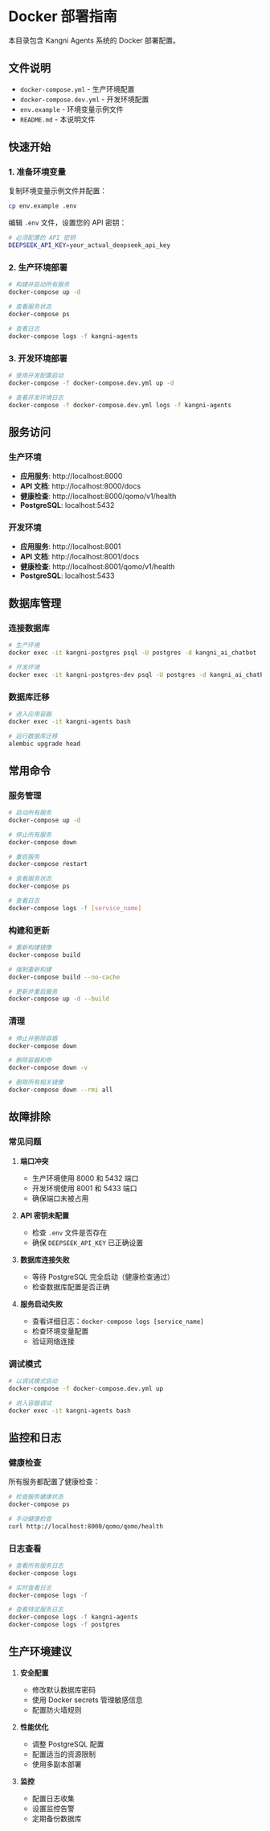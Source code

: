 # Docker 部署指南

本目录包含 Kangni Agents 系统的 Docker 部署配置。

## 文件说明

- `docker-compose.yml` - 生产环境配置
- `docker-compose.dev.yml` - 开发环境配置
- `env.example` - 环境变量示例文件
- `README.md` - 本说明文件

## 快速开始

### 1. 准备环境变量

复制环境变量示例文件并配置：

```bash
cp env.example .env
```

编辑 `.env` 文件，设置您的 API 密钥：

```bash
# 必须配置的 API 密钥
DEEPSEEK_API_KEY=your_actual_deepseek_api_key
```

### 2. 生产环境部署

```bash
# 构建并启动所有服务
docker-compose up -d

# 查看服务状态
docker-compose ps

# 查看日志
docker-compose logs -f kangni-agents
```

### 3. 开发环境部署

```bash
# 使用开发配置启动
docker-compose -f docker-compose.dev.yml up -d

# 查看开发环境日志
docker-compose -f docker-compose.dev.yml logs -f kangni-agents
```

## 服务访问

### 生产环境
- **应用服务**: http://localhost:8000
- **API 文档**: http://localhost:8000/docs
- **健康检查**: http://localhost:8000/qomo/v1/health
- **PostgreSQL**: localhost:5432

### 开发环境
- **应用服务**: http://localhost:8001
- **API 文档**: http://localhost:8001/docs
- **健康检查**: http://localhost:8001/qomo/v1/health
- **PostgreSQL**: localhost:5433

## 数据库管理

### 连接数据库

```bash
# 生产环境
docker exec -it kangni-postgres psql -U postgres -d kangni_ai_chatbot

# 开发环境
docker exec -it kangni-postgres-dev psql -U postgres -d kangni_ai_chatbot_dev
```

### 数据库迁移

```bash
# 进入应用容器
docker exec -it kangni-agents bash

# 运行数据库迁移
alembic upgrade head
```

## 常用命令

### 服务管理

```bash
# 启动所有服务
docker-compose up -d

# 停止所有服务
docker-compose down

# 重启服务
docker-compose restart

# 查看服务状态
docker-compose ps

# 查看日志
docker-compose logs -f [service_name]
```

### 构建和更新

```bash
# 重新构建镜像
docker-compose build

# 强制重新构建
docker-compose build --no-cache

# 更新并重启服务
docker-compose up -d --build
```

### 清理

```bash
# 停止并删除容器
docker-compose down

# 删除容器和卷
docker-compose down -v

# 删除所有相关镜像
docker-compose down --rmi all
```

## 故障排除

### 常见问题

1. **端口冲突**
   - 生产环境使用 8000 和 5432 端口
   - 开发环境使用 8001 和 5433 端口
   - 确保端口未被占用

2. **API 密钥未配置**
   - 检查 `.env` 文件是否存在
   - 确保 `DEEPSEEK_API_KEY` 已正确设置

3. **数据库连接失败**
   - 等待 PostgreSQL 完全启动（健康检查通过）
   - 检查数据库配置是否正确

4. **服务启动失败**
   - 查看详细日志：`docker-compose logs [service_name]`
   - 检查环境变量配置
   - 验证网络连接

### 调试模式

```bash
# 以调试模式启动
docker-compose -f docker-compose.dev.yml up

# 进入容器调试
docker exec -it kangni-agents bash
```

## 监控和日志

### 健康检查

所有服务都配置了健康检查：

```bash
# 检查服务健康状态
docker-compose ps

# 手动健康检查
curl http://localhost:8000/qomo/qomo/health
```

### 日志查看

```bash
# 查看所有服务日志
docker-compose logs

# 实时查看日志
docker-compose logs -f

# 查看特定服务日志
docker-compose logs -f kangni-agents
docker-compose logs -f postgres
```

## 生产环境建议

1. **安全配置**
   - 修改默认数据库密码
   - 使用 Docker secrets 管理敏感信息
   - 配置防火墙规则

2. **性能优化**
   - 调整 PostgreSQL 配置
   - 配置适当的资源限制
   - 使用多副本部署

3. **监控**
   - 配置日志收集
   - 设置监控告警
   - 定期备份数据库
